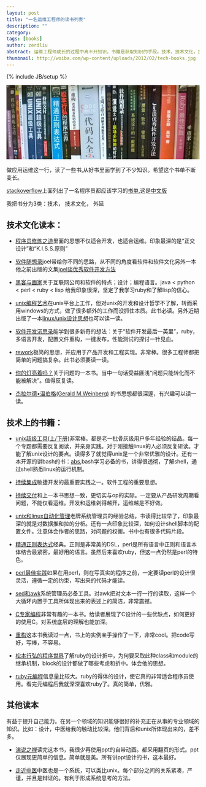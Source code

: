 ```yaml
---
layout: post
title: "一名运维工程师的读书列表"
description: ""
category: 
tags: [books]
author: zerdliu
abstract: 运维工程师成长的过程中离不开知识，书籍是获取知识的手段。技术，技术文化，提升思维深度一样都不能少。
thumbnail: http://woiba.com/wp-content/uploads/2012/02/tech-books.jpg
---
```

{% include JB/setup %}

![bookself](/assets/themes/twitter/bootstrap/img/bookself.jpg)

做应用运维这一行，读了一些书,从好书里面学到了不少知识。希望这个书单不断变长。

[stackoverflow](http://www.stackoverflow.com)上面列出了一名程序员都应该学习的[书单](http://stackoverflow.com/questions/1711/what-is-the-single-most-influential-book-every-programmer-should-read?tab=votes#tab-top),这是[中文版](http://book.douban.com/doulist/1244005/)

我把书分为3类：技术， 技术文化， 外延

## 技术文化读本：

* [程序员修炼之道](http://book.douban.com/subject/1152111/)里面的思想不仅适合开发，也适合运维。印象最深的是“正交设计”和“K.I.S.S.原则”

* [软件随想录](http://book.douban.com/subject/4163938/)joel带给你不同的思路，从不同的角度看软件和软件文化另外一本他之前出版的文集[joel谈优秀软件开发方法](http://book.douban.com/subject/2193777/)

* [黑客与画家](http://book.douban.com/subject/6021440/)关于互联网公司和软件的特点；设计；编程语言。java < python < perl < ruby < lisp 给我印象很深，坚定了我学习ruby和了解lisp的信心。

* [unix编程艺术](http://book.douban.com/subject/1467587/)在unix平台上工作，但对unix的开发和设计哲学不了解，转而采用windows的方式，做了很多额外的工作而没抓住本质。此书必读。另外近期出版了一本[linux/unix设计思想](http://www.amazon.cn/gp/product/B007PYVKLC/ref=oh_details_o01_s00_i00)也可以读一读。

* [软件开发沉思录](http://book.douban.com/subject/4031959/)能学到很多新奇的想法：关于“软件开发最后一英里”，ruby，多语言开发，配置文件重构，一键发布，性能测试的探讨一针见血。

* [rework](http://www.amazon.cn/gp/product/B0048EKQS0/ref=oh_details_o03_s00_i00)极简的思想，并应用于产品开发和工程实现。非常棒。很多工程师都把简单的问题搞复杂。此书必须要读一读。

* [你的灯亮着吗？](http://book.douban.com/subject/1135754/)关于问题的一本书。当中一句话受益匪浅“问题只能转化而不能被解决”。值得反复读。

* [杰拉尔德•温伯格(Gerald M.Weinberg)](http://book.douban.com/subject_search?search_text=%E6%B8%A9%E4%BC%AF%E6%A0%BC&cat=1003) 的书思想都很深邃，有兴趣可以读一读。

## 技术上的书籍：

* [unix超级工具(上/下册)](http://book.douban.com/subject/1333125/)非常棒。都是老一批骨灰级用户多年经验的结晶。每一个专题都需要反复阅读，并亲身实践。对于刚接触linux的人必须反复研读。才能了解unix设计的要点。读得多了就觉得unix是一个非常优雅的设计。还有一本开源的讲bash的书：[abs](http://tldp.org/LDP/abs/html/),bash学习必备的书，讲得很透彻，了解shell，通过shell熟悉linux的运行机制。

* [持续集成](http://book.douban.com/subject/2580604/)敏捷开发的最重要实践之一。软件工程的重要思想。

* [持续交付](http://book.douban.com/subject/6862062/)和上一本书思想一致，更切实与op的实际。一定要从产品研发周期看问题，不能仅看运维。开发和运维剁得越开，运维越是不好做。

* [unix和linux自动化管理](http://book.douban.com/subject/1238125/)老牌系统管理员的经验总结。书读得比较早了，印象最深的就是对数据推和拉的分析。还有一点印象比较深，如何设计shell脚本的配置文件。注意体会作者的思路，对问题的权衡。书中也有很多代码片段。

* [精通正则表达式](http://book.douban.com/subject/2154713/)经典。正则是非常美的DSL，perl是所有语言中正则和语言本体结合最紧密，最好用的语言。虽然后来喜欢ruby，但这一点仍然是perl的特色。

* [perl最佳实践](http://book.douban.com/subject/3063982/)如果在用perl，则在写真实的程序之前，一定要读perl的设计很灵活，遵循一定的约束，写出来的代码才能读。

* [sed和awk](http://book.douban.com/subject/1236944/)系统管理员必备工具。对awk把对文本一行一行的读取，这样一个大循环内置于工具所体现出来的表述上的简洁，非常震撼。

* [C专家编程](http://book.douban.com/subject/1232029/)非常有趣的一本书。给读者展现了C设计的一些优缺点，如何更好的使用C。对系统底层的理解也能加深。

* [重构](http://product.china-pub.com/196374)这本书我读过一点，书上的实例亲手操作了一下，非常cool。把code写好，写棒，不容易。

* [松本行弘的程序世界](http://www.amazon.cn/mn/detailApp?uid=479-6704744-9217618&ref=YS_TR_6&asin=B005KGBTQ8)了解ruby的设计折中，为何要采取此种class和module的继承机制，block的设计都做了哪些考虑和折中。体会他的思想。

* [ruby元编程](http://www.amazon.cn/Ruby%E5%85%83%E7%BC%96%E7%A8%8B-Paolo-Perrotta/dp/B0073APSCK/ref=pd_sim_b_2)信息量比较大。ruby的得体的设计，使它真的非常适合程序员使用。看完元编程后我就深深喜欢ruby了。真的简单，优雅。

## 其他读本
有益于提升自己能力。在另一个领域的知识能够很好的补充正在从事的专业领域的知识。比如：设计，中医给我的触动比较深。他们背后和unix所体现出来的，差不多。

* [演说之禅](http://book.douban.com/subject/3313363/)读完这本书，我很少再使用ppt的自带动画。都采用翻页的形式。ppt仅展现更简单的信息。简单就是美。所有讲ppt设计的书，这本最好。

 
* [走近中医](http://product.china-pub.com/676957)中医也是一个系统，可以类比unix。每个部分之间的关系紧凑，严谨，并且是辩证的。有利于形成系统思考的方法。
